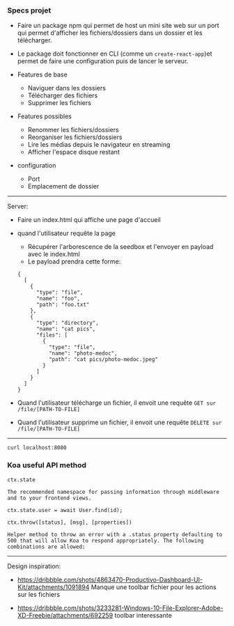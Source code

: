 ### Specs projet

- Faire un package npm qui permet de host un mini site web sur un port qui permet d'afficher les fichiers/dossiers dans un dossier et les télécharger.
- Le package doit fonctionner en CLI (comme un `create-react-app`)et permet de faire une configuration puis de lancer le serveur.

- Features de base
  - Naviguer dans les dossiers
  - Télécharger des fichiers
  - Supprimer les fichiers

- Features possibles
  - Renommer les fichiers/dossiers
  - Reorganiser les fichiers/dossiers
  - Lire les médias depuis le navigateur en streaming
  - Afficher l'espace disque restant

- configuration
  - Port
  - Emplacement de dossier

------------------------------------------------------------------------------------------------------------

Server:

  - Faire un index.html qui affiche une page d'accueil
  - quand l'utilisateur requête la page
    - Récupérer l'arborescence de la seedbox et l'envoyer en payload avec le index.html
    - Le payload prendra cette forme:
    ```
    {
      [
        {
          "type": "file",
          "name": "foo",
          "path": "foo.txt"
        },
        {
          "type": "directory",
          "name": "cat pics",
          "files": [
            {
              "type": "file",
              "name": "photo-medoc",
              "path": "cat pics/photo-medoc.jpeg"
            }
          ]
        }
      ]
    }
    ```

  - Quand l'utilisateur télécharge un fichier, il envoit une requête `GET sur /file/[PATH-TO-FILE]`
  - Quand l'utilisateur supprime un fichier, il envoit une requête `DELETE sur /file/[PATH-TO-FILE]`

------------------------------------------------------------------------------------------------------------

  `curl localhost:8080`

  ### Koa useful API method
  ```
  ctx.state

  The recommended namespace for passing information through middleware and to your frontend views.

  ctx.state.user = await User.find(id);
  ```

  ```
  ctx.throw([status], [msg], [properties])

  Helper method to throw an error with a .status property defaulting to 500 that will allow Koa to respond appropriately. The following combinations are allowed:
  ```

------------------------------------------------------------------------------------------------------------

Design inspiration:
  - https://dribbble.com/shots/4863470-Productivo-Dashboard-UI-Kit/attachments/1091894
  Manque une toolbar fichier pour les actions sur les fichiers

  - https://dribbble.com/shots/3233281-Windows-10-File-Explorer-Adobe-XD-Freebie/attachments/692259
  toolbar interessante

